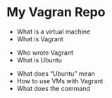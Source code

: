 # My  Vagran Repo 
* What is a virtual machine
* What is Vagrant
- Who wrote Vagrant
- What is Ubuntu
* What does “Ubuntu” mean
* How to use VMs with Vagrant
* What does the command
